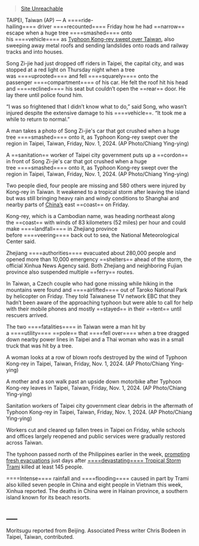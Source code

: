 

> [Site Unreachable](https://apnews.com/article/china-tropical-storm-kongrey-taiwan-typhoon-5acfcd56c8988774062c9d18d708bee0)


TAIPEI, Taiwan (AP) — A ====ride-hailing==== driver ====recounted==== Friday how he had ==narrow== escape when a huge tree ====smashed==== onto his ====vehicle==== as [Typhoon Kong-rey swept over Taiwan](https://apnews.com/article/asia-typhoon-taiwan-philippines-effcd501d9e665be7a7b093821f0adc3), also sweeping away metal roofs and sending landslides onto roads and railway tracks and into houses.

Song Zi-jie had just dropped off riders in Taipei, the capital city, and was stopped at a red light on Thursday night when a tree was ====uprooted==== and fell ====squarely==== onto the passenger ====compartment==== of his car. He felt the roof hit his head and ====reclined==== his seat but couldn’t open the ==rear== door. He lay there until police found him.

“I was so frightened that I didn’t know what to do,” said Song, who wasn’t injured despite the extensive damage to his ====vehicle==. “It took me a while to return to normal.”

A man takes a photo of Song Zi-jie's car that got crushed when a huge tree ====smashed==== onto it, as Typhoon Kong-rey swept over the region in Taipei, Taiwan, Friday, Nov. 1, 2024. (AP Photo/Chiang Ying-ying)

A ==sanitation== worker of Taipei city government puts up a ==cordon== in front of Song Zi-jie's car that got crushed when a huge tree ====smashed==== onto it, as Typhoon Kong-rey swept over the region in Taipei, Taiwan, Friday, Nov. 1, 2024. (AP Photo/Chiang Ying-ying)

Two people died, four people are missing and 580 others were injured by Kong-rey in Taiwan. It weakened to a tropical storm after leaving the island but was still bringing heavy rain and windy conditions to Shanghai and nearby parts of [China’s](https://apnews.com/hub/china) east ==coast== on Friday.

Kong-rey, which is a Cambodian name, was heading northeast along the ==coast== with winds of 83 kilometers (52 miles) per hour and could make ====landfall==== in Zhejiang province before ====veering==== back out to sea, the National Meteorological Center said.

Zhejiang ====authorities==== evacuated about 280,000 people and opened more than 10,000 emergency ==shelters== ahead of the storm, the official Xinhua News Agency said. Both Zhejiang and neighboring Fujian province also suspended multiple ==ferry== routes.

In Taiwan, a Czech couple who had gone missing while hiking in the mountains were found and ====airlifted==== out of Taroko National Park by helicopter on Friday. They told Taiwanese TV network EBC that they hadn’t been aware of the approaching typhoon but were able to call for help with their mobile phones and mostly ==stayed== in their ==tent== until rescuers arrived.

The two ====fatalities==== in Taiwan were a man hit by a ====utility==== ==pole== that ====fell over==== when a tree dragged down nearby power lines in Taipei and a Thai woman who was in a small truck that was hit by a tree.

A woman looks at a row of blown roofs destroyed by the wind of Typhoon Kong-rey in Taipei, Taiwan, Friday, Nov. 1, 2024. (AP Photo/Chiang Ying-ying)

A mother and a son walk past an upside down motorbike after Typhoon Kong-rey leaves in Taipei, Taiwan, Friday, Nov. 1, 2024. (AP Photo/Chiang Ying-ying)

Sanitation workers of Taipei city government clear debris in the aftermath of Typhoon Kong-rey in Taipei, Taiwan, Friday, Nov. 1, 2024. (AP Photo/Chiang Ying-ying)

Workers cut and cleared up fallen trees in Taipei on Friday, while schools and offices largely reopened and public services were gradually restored across Taiwan.

The typhoon passed north of the Philippines earlier in the week, [prompting fresh evacuations](https://apnews.com/article/typhoon-kongrey-philippines-taiwan-7451332bf7da26c727f8091e04008d7c) just days after [====devastating==== Tropical Storm Trami](https://apnews.com/article/tropical-storm-trami-philippines-vietnam-ee57cf85bc41683260f416f38ed3de30) killed at least 145 people.

====Intense==== rainfall and ====flooding==== caused in part by Trami also killed seven people in China and eight people in Vietnam this week, Xinhua reported. The deaths in China were in Hainan province, a southern island known for its beach resorts.

## ___

Moritsugu reported from Beijing. Associated Press writer Chris Bodeen in Taipei, Taiwan, contributed.